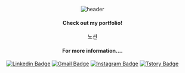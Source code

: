 <!-- 

Here are some ideas to get you started:

- 🔭 I’m currently working on ...
- 🌱 I’m currently learning ...
- 👯 I’m looking to collaborate on ...
- 🤔 I’m looking for help with ...
- 💬 Ask me about ...
- 📫 How to reach me: ...
- 😄 Pronouns: ...
- ⚡ Fun fact: 내 잔디들은 아직 심어지지 않고 있다...
- ⚡ Fun fact: 여기는 왜 잔디가 심기는거지?!? -->


<div align=center>

![header](https://capsule-render.vercel.app/api?type=waving&color=gradient&height=300&section=header&text=Leena's%20Github&fontSize=80)




#### Check out my portfolio!
 노션 

#### For more information....
[![Linkedin Badge](https://img.shields.io/badge/-LinkedIn-blue?style=flat-square&logo=Linkedin&logoColor=white&link=https://www.linkedin.com/in/leena-koh-a77002191/)](https://www.linkedin.com/in/leena-koh-a77002191/) 
[![Gmail Badge](https://img.shields.io/badge/Gmail-d14836?style=flat-square&logo=Gmail&logoColor=white&link=mailto:leenagohk@gmail.com)](mailto:leenagohk@gmail.com) 
[![Instagram Badge](https://img.shields.io/badge/-Instagram-dd2a7b?style=flat-square&logo=instagram&logoColor=white&link=https://www.instagram.com/leena_loves_palmtrees/?hl=en)](https://www.instagram.com/leena_loves_palmtrees/?hl=en) 
[![Tstory Badge](https://img.shields.io/badge/-Tstory-f37440?style=flat-square&logo=teradata&logoColor=white&link=https://https://blooming-daisy.github.io/)](https://blooming-daisy.github.io/)

</div>






<!---
Leena-GO/Leena-GO is a ✨ special ✨ repository because its `README.md` (this file) appears on your GitHub profile.
You can click the Preview link to take a look at your changes.
--->
